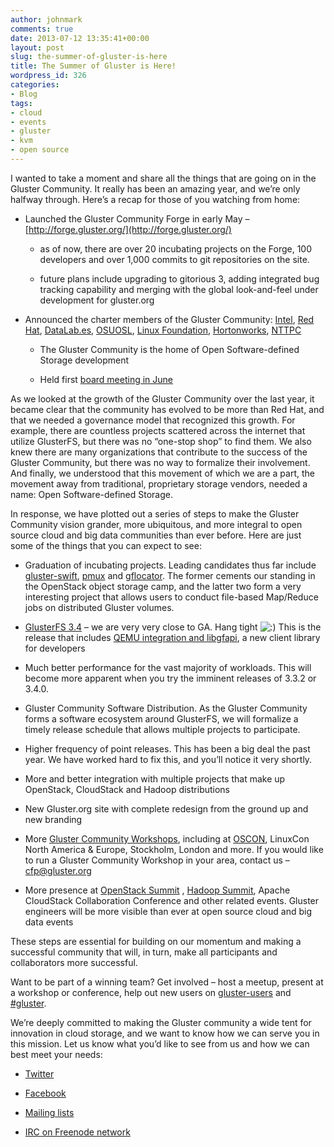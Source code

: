 ```yaml
---
author: johnmark
comments: true
date: 2013-07-12 13:35:41+00:00
layout: post
slug: the-summer-of-gluster-is-here
title: The Summer of Gluster is Here!
wordpress_id: 326
categories:
- Blog
tags:
- cloud
- events
- gluster
- kvm
- open source
---
```


I wanted to take a moment and share all the things that are going on in the Gluster Community. It really has been an amazing year, and we’re only halfway through. Here’s a recap for those of you watching from home:

	
  * Launched the Gluster Community Forge in early May – [http://forge.gluster.org/](http://forge.gluster.org/)

	
    * as of now, there are over 20 incubating projects on the Forge, 100 developers and over 1,000 commits to git repositories on the site.

	
    * future plans include upgrading to gitorious 3, adding integrated bug tracking capability and merging with the global look-and-feel under development for gluster.org

	
  * Announced the charter members of the Gluster Community: [Intel](http://www.intel.com/), [Red Hat](http://www.redhat.com/), [DataLab.es](http://www.datalab.es/), [OSUOSL](http://osuosl.org/), [Linux Foundation](http://www.linuxfoundation.org/), [Hortonworks](http://www.hortonworks.com/), [NTTPC](http://www.nttpc.co.jp/english/index.html)

	
    * The Gluster Community is the home of Open Software-defined Storage development

	
    * Held first [board meeting in June](http://gluster.org/community/documentation/index.php/GlusterBoardMeeting)

As we looked at the growth of the Gluster Community over the last year, it became clear that the community has evolved to be more than Red Hat, and that we needed a governance model that recognized this growth. For example, there are countless projects scattered across the internet that utilize GlusterFS, but there was no “one-stop shop” to find them. We also knew there are many organizations that contribute to the success of the Gluster Community, but there was no way to formalize their involvement. And finally, we understood that this movement of which we are a part, the movement away from traditional, proprietary storage vendors, needed a name: Open Software-defined Storage.

In response, we have plotted out a series of steps to make the Gluster Community vision grander, more ubiquitous, and more integral to open source cloud and big data communities than ever before. Here are just some of the things that you can expect to see:

	
  * Graduation of incubating projects. Leading candidates thus far include [gluster-swift](http://forge.gluster.org/gluster-swift), [pmux](https://forge.gluster.org/pmux) and [gflocator](https://forge.gluster.org/gflocator). The former cements our standing in the OpenStack object storage camp, and the latter two form a very interesting project that allows users to conduct file-based Map/Reduce jobs on distributed Gluster volumes.

	
  * [GlusterFS 3.4](http://download.gluster.org/pub/gluster/glusterfs/3.4/) – we are very very close to GA. Hang tight ![:)](http://www.gluster.org/wp-includes/images/smilies/icon_smile.gif) This is the release that includes [QEMU integration and libgfapi](http://www.gluster.org/2012/11/integration-with-kvmqemu/), a new client library for developers

	
  * Much better performance for the vast majority of workloads. This will become more apparent when you try the imminent releases of 3.3.2 or 3.4.0.

	
  * Gluster Community Software Distribution. As the Gluster Community forms a software ecosystem around GlusterFS, we will formalize a timely release schedule that allows multiple projects to participate.

	
  * Higher frequency of point releases. This has been a big deal the past year. We have worked hard to fix this, and you’ll notice it very shortly.

	
  * More and better integration with multiple projects that make up OpenStack, CloudStack and Hadoop distributions

	
  * New Gluster.org site with complete redesign from the ground up and new branding

	
  * More [Gluster Community Workshops](http://www.meetup.com/gluster/), including at [OSCON](http://glusterday-pdx.eventbrite.com/), LinuxCon North America & Europe, Stockholm, London and more. If you would like to run a Gluster Community Workshop in your area, contact us – cfp@gluster.org

	
  * More presence at [OpenStack Summit](http://www.openstack.org/summit/openstack-summit-hong-kong-2013/) , [Hadoop Summit](http://hadoopsummit.org/san-jose/), Apache CloudStack Collaboration Conference and other related events. Gluster engineers will be more visible than ever at open source cloud and big data events

These steps are essential for building on our momentum and making a successful community that will, in turn, make all participants and collaborators more successful.

Want to be part of a winning team? Get involved – host a meetup, present at a workshop or conference, help out new users on [gluster-users](http://www.gluster.org/interact/mailinglists/) and [#gluster](http://www.gluster.org/interact/chat/).

We’re deeply committed to making the Gluster community a wide tent for innovation in cloud storage, and we want to know how we can serve you in this mission. Let us know what you’d like to see from us and how we can best meet your needs:

	
  * [Twitter](http://twitter.com/glusterorg)

	
  * [Facebook](http://facebook.com/GlusterInc)

	
  * [Mailing lists](http://www.gluster.org/interact/mailinglists/)

	
  * [IRC on Freenode network](http://www.gluster.org/interact/chat/)


